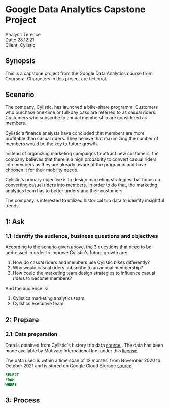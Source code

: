 <h1> Google Data Analytics Capstone Project </h1>

Analyst: Terence  
Date: 28.12.21  
Client: Cylistic  


Synopsis
---
This is a capstone project from the Google Data Analytics course from Coursera. Characters in this project are fictional.

Scenario
---
The company, Cylistic, has launched a bike-share programm. Customers who purchase one-time or full-day pass are referred to as casual riders. Customers who subscribe to annual membership are considered as members.  

Cylistic's finance analysts have concluded that members are more profitable than casual riders. They believe that maximizing the number of members would be the key to future growth.

Instead of organizing marketing campaigns to attract new customers, the company believes that there is a high probabilty to convert casual riders into members as they are already aware of the programm and have choosen it for their mobility needs.

Cylistic's primary objective is to design marketing strategies that focus on converting casual riders into members. In order to do that, the marketing analytics team has to better understand their customers.

The company is interested to utilized historical trip data to idenfity insightful trends.  

1: Ask
---  
<h3> 1.1: Identify the audience, business questions and objectives </h3>

According to the senario given above, the 3 questions that need to be addressed in order to improve Cylistic's future growth are:

1. How do casual riders and members use Cylistic bikes differently?
2. Why would casual riders subscribe to an annual membership?
3. How could the marketing team design strategies to influence casual riders to become members?

And the audience is:
1. Cylistics marketing analytics team
2. Cylistics executive team

2: Prepare
---
<h3> 2.1: Data preparation </h3>

Data is obtained from Cylistic's history trip data <u> [source](https://divvy-tripdata.s3.amazonaws.com/index.html) </u>. The data has been made available by Motivate International Inc. under this [license](https://www.divvybikes.com/data-license-agreement).  

The data used is within a time span of 12 months, from November 2020 to October 2021 and is stored on Google Cloud Storage [source](https://console.cloud.google.com/storage/browser/case_study_1_data_sources;tab=objects?forceOnBucketsSortingFiltering=false&authuser=0&project=project-1-321206&supportedpurview=project).



~~~~sql
SELECT
FROM 
WHERE
~~~~

3: Process
---
